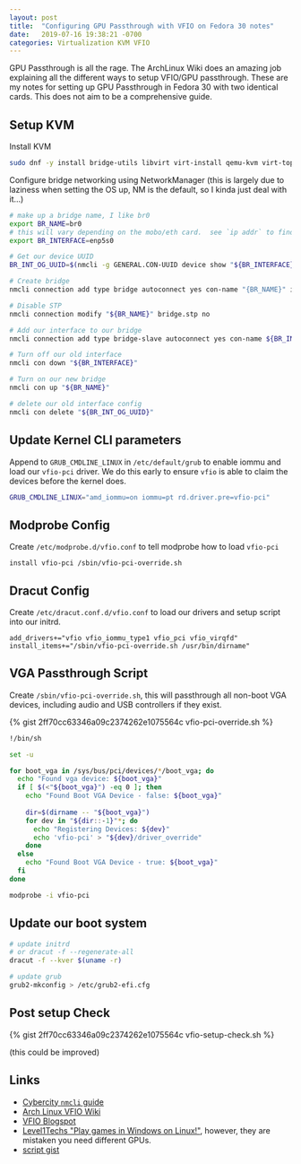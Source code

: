 ```yaml
---
layout: post
title:  "Configuring GPU Passthrough with VFIO on Fedora 30 notes"
date:   2019-07-16 19:38:21 -0700
categories: Virtualization KVM VFIO
---
```


GPU Passthrough is all the rage.  The ArchLinux Wiki does an amazing job explaining all the different ways to setup VFIO/GPU passthrough.  These are my notes for setting up GPU Passthrough in Fedora 30 with two identical cards.  This does not aim to be a comprehensive guide.

## Setup KVM
 
Install KVM

```bash
sudo dnf -y install bridge-utils libvirt virt-install qemu-kvm virt-top libguestfs-tools virt-manager
```

Configure bridge networking using NetworkManager (this is largely due to laziness when setting the OS up, NM is the default, so I kinda just deal with it...)

```bash
# make up a bridge name, I like br0
export BR_NAME=br0
# this will vary depending on the mobo/eth card.  see `ip addr` to find device name
export BR_INTERFACE=enp5s0

# Get our device UUID
BR_INT_OG_UUID=$(nmcli -g GENERAL.CON-UUID device show "${BR_INTERFACE}")

# Create bridge
nmcli connection add type bridge autoconnect yes con-name "{BR_NAME}" ifname "${BR_NAME}"

# Disable STP
nmcli connection modify "${BR_NAME}" bridge.stp no

# Add our interface to our bridge
nmcli connection add type bridge-slave autoconnect yes con-name ${BR_INTERFACE} ifname ${BR_INTERFACE} master ${BR_NAME}

# Turn off our old interface
nmcli con down "${BR_INTERFACE}"

# Turn on our new bridge
nmcli con up "${BR_NAME}"

# delete our old interface config
nmcli con delete "${BR_INT_OG_UUID}"
```

## Update Kernel CLI parameters

Append to `GRUB_CMDLINE_LINUX` in `/etc/default/grub` to enable iommu and load our `vfio-pci` driver.  We do this early to ensure `vfio` is able to claim the devices before the kernel does.

```bash
GRUB_CMDLINE_LINUX="amd_iommu=on iommu=pt rd.driver.pre=vfio-pci"
```

## Modprobe Config

Create `/etc/modprobe.d/vfio.conf` to tell modprobe how to load `vfio-pci`

```
install vfio-pci /sbin/vfio-pci-override.sh
```

## Dracut Config

Create `/etc/dracut.conf.d/vfio.conf` to load our drivers and setup script into our initrd.

```
add_drivers+="vfio vfio_iommu_type1 vfio_pci vfio_virqfd"
install_items+="/sbin/vfio-pci-override.sh /usr/bin/dirname"
```

## VGA Passthrough Script

Create `/sbin/vfio-pci-override.sh`, this will passthrough all non-boot VGA devices, including audio and USB controllers if they exist.

{% gist 2ff70cc63346a09c2374262e1075564c vfio-pci-override.sh %}

```bash
!/bin/sh

set -u

for boot_vga in /sys/bus/pci/devices/*/boot_vga; do
  echo "Found vga device: ${boot_vga}"
  if [ $(<"${boot_vga}") -eq 0 ]; then
    echo "Found Boot VGA Device - false: ${boot_vga}"
    
    dir=$(dirname -- "${boot_vga}")
    for dev in "${dir::-1}"*; do
      echo "Registering Devices: ${dev}"
      echo 'vfio-pci' > "${dev}/driver_override"
    done
  else
    echo "Found Boot VGA Device - true: ${boot_vga}"
  fi
done

modprobe -i vfio-pci
```

## Update our boot system

```bash
# update initrd
# or dracut -f --regenerate-all
dracut -f --kver $(uname -r)

# update grub
grub2-mkconfig > /etc/grub2-efi.cfg 
```

## Post setup Check

{% gist 2ff70cc63346a09c2374262e1075564c vfio-setup-check.sh  %}

(this could be improved)

## Links

* [Cybercity `nmcli` guide](https://www.cyberciti.biz/faq/how-to-add-network-bridge-with-nmcli-networkmanager-on-linux/)
* [Arch Linux VFIO Wiki](https://wiki.archlinux.org/index.php/PCI_passthrough_via_OVMF)
* [VFIO Blogspot](http://vfio.blogspot.com/2015/05/vfio-gpu-how-to-series-part-3-host.html)
* [Level1Techs "Play games in Windows on Linux!"](https://forum.level1techs.com/t/play-games-in-windows-on-linux-pci-passthrough-quick-guide/108981), however, they are mistaken you need different GPUs.
* [script gist](https://gist.github.com/qubitrenegade/2ff70cc63346a09c2374262e1075564c)
